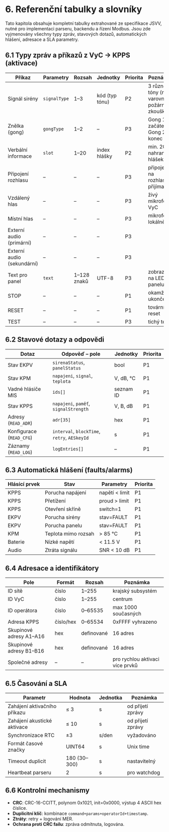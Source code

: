 # 6. Referenční tabulky a slovníky

Tato kapitola obsahuje kompletní tabulky extrahované ze specifikace JSVV, nutné pro implementaci parseru, backendu a řízení Modbus. Jsou zde vyjmenovány všechny typy zpráv, stavových dotazů, automatických hlášení, adresace a SLA parametry.

## 6.1 Typy zpráv a příkazů z VyC → KPPS (aktivace)

| Příkaz | Parametry | Rozsah | Jednotky | Priorita | Poznámka |
|--------|-----------|--------|-----------|----------|----------|
| Signál sirény | `signalType` | 1–3 | kód (typ tónu) | P2 | 3 různé tóny (např. varovný, požární, zkouška) |
| Znělka (gong) | `gongType` | 1–2 | – | P3 | Gong 1 = začátek, Gong 2 = konec |
| Verbální informace | `slot` | 1–20 | index hlášky | P2 | min. 20 nahraných hlášek |
| Připojení rozhlasu | – | – | – | P3 | připojení na rozhlasový přijímač |
| Vzdálený hlas | – | – | – | P3 | živý mikrofon z VyC |
| Místní hlas | – | – | – | P3 | mikrofon lokálně |
| Externí audio (primární) | – | – | – | P3 | |
| Externí audio (sekundární) | – | – | – | P3 | |
| Text pro panel | `text` | 1–128 znaků | UTF-8 | P3 | zobrazení na LED panelu |
| STOP | – | – | – | P1 | okamžité ukončení |
| RESET | – | – | – | P1 | tovární reset |
| TEST | – | – | – | P3 | tichý test |

## 6.2 Stavové dotazy a odpovědi

| Dotaz | Odpověď – pole | Jednotky | Priorita |
|-------|----------------|----------|----------|
| Stav EKPV | `sirenaStatus`, `panelStatus` | bool | P1 |
| Stav KPM | `napajeni`, `signal`, `teplota` | V, dB, °C | P1 |
| Vadné hlásiče MIS | `ids[]` | seznam ID | P1 |
| Stav KPPS | `napajeni`, `paměť`, `signalStrength` | V, B, dB | P1 |
| Adresy (`READ_ADR`) | `adr[35]` | hex | P1 |
| Konfigurace (`READ_CFG`) | `interval`, `blockTime`, `retry`, `AESkeyId` | s | P1 |
| Záznamy (`READ_LOG`) | `logEntries[]` | – | P1 |

## 6.3 Automatická hlášení (faults/alarms)

| Hlásící prvek | Stav | Parametry | Priorita |
|---------------|------|-----------|----------|
| KPPS | Porucha napájení | napětí < limit | P1 |
| KPPS | Přetížení | proud > limit | P1 |
| KPPS | Otevření skříně | switch=1 | P1 |
| EKPV | Porucha sirény | stav=FAULT | P1 |
| EKPV | Porucha panelu | stav=FAULT | P1 |
| KPM | Teplota mimo rozsah | > 85 °C | P1 |
| Baterie | Nízké napětí | < 11.5 V | P1 |
| Audio | Ztráta signálu | SNR < 10 dB | P1 |

## 6.4 Adresace a identifikátory

| Pole | Formát | Rozsah | Poznámka |
|------|--------|--------|----------|
| ID sítě | číslo | 1–255 | krajský subsystém |
| ID VyC | číslo | 1–255 | centrum |
| ID operátora | číslo | 0–65535 | max 1000 současných |
| Adresa KPPS | číslo/hex | 0–65534 | 0xFFFF vyhrazeno |
| Skupinové adresy A1–A16 | hex | definované | 16 adres |
| Skupinové adresy B1–B16 | hex | definované | 16 adres |
| Společné adresy | – | – | pro rychlou aktivaci více prvků |

## 6.5 Časování a SLA

| Parametr | Hodnota | Jednotka | Poznámka |
|----------|---------|----------|----------|
| Zahájení aktivačního příkazu | ≤ 3 | s | od přijetí zprávy |
| Zahájení akustické aktivace | ≤ 10 | s | od přijetí zprávy |
| Synchronizace RTC | ±3 | s/den | vyžadováno |
| Formát časové značky | UINT64 | s | Unix time |
| Timeout duplicit | 180 (30–300) | s | nastavitelný |
| Heartbeat parseru | 2 | s | pro watchdog |

## 6.6 Kontrolní mechanismy

- **CRC**: CRC-16-CCITT, polynom 0x1021, init=0x0000, výstup 4 ASCII hex číslice.  
- **Duplicitní klíč**: kombinace `command+params+operatorId+timestamp`.  
- **Ztráty**: retry + logování MER.  
- **Ochrana proti CRC failu**: zpráva odmítnuta, logována.  

